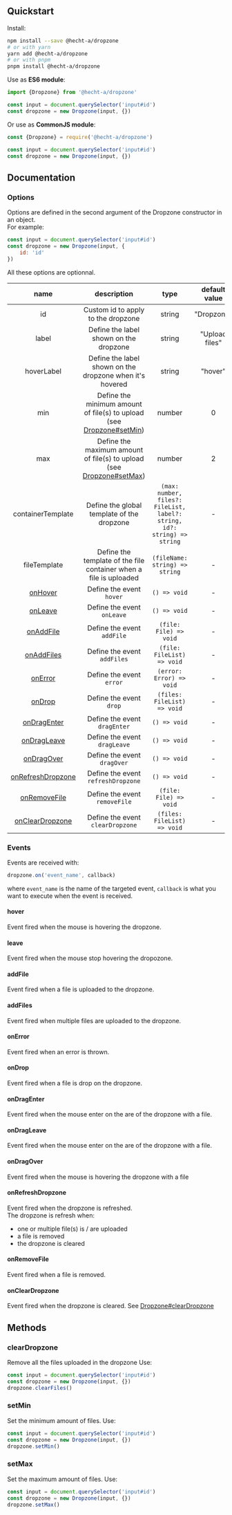## Quickstart

Install:

```bash
npm install --save @hecht-a/dropzone
# or with yarn
yarn add @hecht-a/dropzone
# or with pnpm
pnpm install @hecht-a/dropzone
```

Use as **ES6 module**:

```js
import {Dropzone} from '@hecht-a/dropzone'

const input = document.querySelector('input#id')
const dropzone = new Dropzone(input, {})
```

Or use as **CommonJS module**:

```js
const {Dropzone} = require('@hecht-a/dropzone')

const input = document.querySelector('input#id')
const dropzone = new Dropzone(input, {})
```

## Documentation

### Options

Options are defined in the second argument of the Dropzone constructor in an object.  
For example:

```js
const input = document.querySelector('input#id')
const dropzone = new Dropzone(input, {
    id: 'id'
})
```

All these options are optionnal.

|                  name                   |                                   description                                    |                                   type                                   | default value  |
|:---------------------------------------:|:--------------------------------------------------------------------------------:|:------------------------------------------------------------------------:|:--------------:|
|                   id                    |                        Custom id to apply to the dropzone                        |                                  string                                  |   "Dropzone"   |
|                  label                  |                      Define the label shown on the dropzone                      |                                  string                                  | "Upload files" |
|               hoverLabel                |             Define the label shown on the dropzone when it's hovered             |                                  string                                  |    "hover"     |
|                   min                   | Define the minimum amount of file(s) to upload (see [Dropzone#setMin](#setmin))  |                                  number                                  |       0        |
|                   max                   | Define the maximum amount of file(s) to upload  (see [Dropzone#setMax](#setmax)) |                                  number                                  |       2        |
|            containerTemplate            |                    Define the global template of the dropzone                    | `(max: number, files?: FileList, label?: string, id?: string) => string` |       -        |
|              fileTemplate               |        Define the template of the file container when a file is uploaded         |                      `(fileName: string) => string`                      |       -        |
|            [onHover](#hover)            |                             Define the event `hover`                             |                               `() => void`                               |       -        |
|            [onLeave](#leave)            |                            Define the event `onLeave`                            |                               `() => void`                               |       -        |
|          [onAddFile](#addfile)          |                            Define the event `addFile`                            |                          `(file: File) => void`                          |       -        |
|         [onAddFiles](#addfiles)         |                           Define the event `addFiles`                            |                        `(file: FileList) => void`                        |       -        |
|           [onError](#onerror)           |                             Define the event `error`                             |                         `(error: Error) => void`                         |       -        |
|            [onDrop](#ondrop)            |                             Define the event `drop`                              |                       `(files: FileList) => void`                        |       -        |
|       [onDragEnter](#ondragenter)       |                           Define the event `dragEnter`                           |                               `() => void`                               |       -        |
|       [onDragLeave](#ondragleave)       |                           Define the event `dragLeave`                           |                               `() => void`                               |       -        |
|        [onDragOver](#ondragover)        |                           Define the event `dragOver`                            |                               `() => void`                               |       -        |
| [onRefreshDropzone](#onrefreshdropzone) |                        Define the event `refreshDropzone`                        |                               `() => void`                               |       -        |
|      [onRemoveFile](#onremovefile)      |                          Define the event `removeFile`                           |                          `(file: File) => void`                          |       -        |
|   [onClearDropzone](#oncleardropzone)   |                         Define the event `clearDropzone`                         |                       `(files: FileList) => void`                        |       -        |

### Events

Events are received with:

```js
dropzone.on('event_name', callback)
```

where `event_name` is the name of the targeted event, `callback` is what you want to execute when the event is received.

#### hover
Event fired when the mouse is hovering the dropzone.

#### leave
Event fired when the mouse stop hovering the dropozone.

#### addFile
Event fired when a file is uploaded to the dropzone.

#### addFiles
Event fired when multiple files are uploaded to the dropzone.

#### onError
Event fired when an error is thrown.

#### onDrop
Event fired when a file is drop on the dropzone.

#### onDragEnter
Event fired when the mouse enter on the are of the dropzone with a file.

#### onDragLeave
Event fired when the mouse enter on the are of the dropzone with a file.

#### onDragOver
Event fired when the mouse is hovering the dropzone with a file

#### onRefreshDropzone
Event fired when the dropzone is refreshed.  
The dropzone is refresh when:
- one or multiple file(s) is / are uploaded
- a file is removed
- the dropzone is cleared

#### onRemoveFile
Event fired when a file is removed.

#### onClearDropzone
Event fired when the dropzone is cleared. See [Dropzone#clearDropzone](#cleardropzone)

## Methods
### clearDropzone
Remove all the files uploaded in the dropzone
Use:
```js
const input = document.querySelector('input#id')
const dropzone = new Dropzone(input, {})
dropzone.clearFiles()
```

### setMin
Set the minimum amount of files.
Use:
```js
const input = document.querySelector('input#id')
const dropzone = new Dropzone(input, {})
dropzone.setMin()
```

### setMax
Set the maximum amount of files.
Use:
```js
const input = document.querySelector('input#id')
const dropzone = new Dropzone(input, {})
dropzone.setMax()
```
